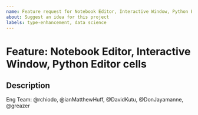 ```yaml
---
name: Feature request for Notebook Editor, Interactive Window, Python Editor cells
about: Suggest an idea for this project
labels: type-enhancement, data science
---
```

# Feature: Notebook Editor, Interactive Window, Python Editor cells

<!-----------------------------------------------------------------------------------------------
                                                      ***PLEASE READ***
If this issue doesn't relate to Jupyter Notebooks, Python Interactive Window features
or other "cell"-based features of the Python extension, please use the main Python feature
request template instead of this one. ***Thank you!***
------------------------------------------------------------------------------------------------->

## Description


Eng Team: @rchiodo, @ianMatthewHuff, @DavidKutu, @DonJayamanne, @greazer


